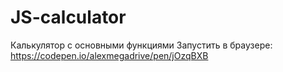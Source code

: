 # JS-calculator

Калькулятор с основными функциями
Запустить в браузере: https://codepen.io/alexmegadrive/pen/jOzqBXB
